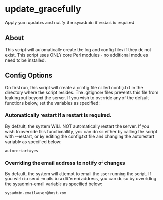 # update_gracefully
Apply yum updates and notify the sysadmin if restart is required

## About

This script will automatically create the log and config files if they do not exist.  This script uses ONLY core Perl modules - no additional modules need to be 
installed.

## Config Options

On first run, this script will create a config file called config.txt in the directory where the script resides.  The .gitignore files prevents this file from 
leaking out beyond the server.  If you wish to override any of the default functions below, set the variables as specified:

### Automatically restart if a restart is required.

By default, the system WILL NOT automatically restart the server.  If you wish to override this functionallity, you can do so either by calling the script with 
--restart, or by editing the config.txt file and changing the autorestart variable as specified below:

```
autorestart=yes
```

### Overriding the email address to notify of changes

By default, the system will attempt to email the user running the script.  If you wish to send emails to a different address, you can do so by overriding the 
sysadmin-email variable as specified below:

```
sysadmin-email=user@host.com
```


